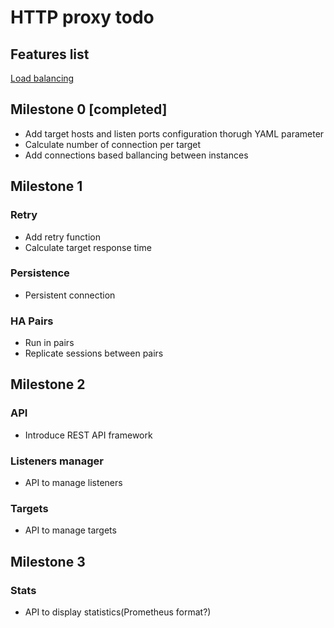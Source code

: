 # HTTP proxy todo

## Features list
[Load balancing](https://en.wikipedia.org/wiki/Load_balancing_(computing))

## Milestone 0 [completed]

* Add target hosts and listen ports configuration thorugh YAML parameter
* Calculate number of connection per target
* Add connections based ballancing between instances

## Milestone 1
### Retry
* Add retry function
* Calculate target response time

### Persistence
* Persistent connection

### HA Pairs
* Run in pairs
* Replicate sessions between pairs

## Milestone 2
### API
* Introduce REST API framework

### Listeners manager
* API to manage listeners

### Targets
* API to manage targets

## Milestone 3

### Stats
* API to display statistics(Prometheus format?)



